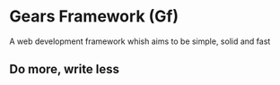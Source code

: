 Gears Framework (Gf)
=========

A web development framework whish aims to be simple, solid and fast

Do more, write less
------------------------

